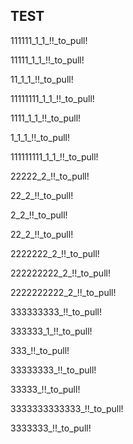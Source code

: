 ## TEST
111111_1_1_!!_to_pull!

11111_1_1_!!_to_pull!

11_1_1_!!_to_pull!

11111111_1_1_!!_to_pull!

1111_1_1_!!_to_pull!

1_1_1_!!_to_pull!

111111111_1_1_!!_to_pull!

22222_2_!!_to_pull!

22_2_!!_to_pull!

2_2_!!_to_pull!

22_2_!!_to_pull!

2222222_2_!!_to_pull!

222222222_2_!!_to_pull!

2222222222_2_!!_to_pull!

333333333_!!_to_pull!

333333_1_!!_to_pull!

333_!!_to_pull!

33333333_!!_to_pull!

33333_!!_to_pull!

3333333333333_!!_to_pull!

3333333_!!_to_pull!
